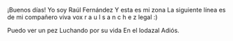 ¡Buenos días!
Yo soy Raúl Fernández
Y esta es mi zona
La siguiente línea es de mi compañero
viva vox
r a u l  s a n c h e z
legal :)


Puedo ver un pez
Luchando por su vida
En el lodazal
Adiós.
